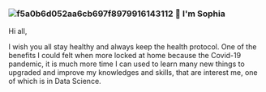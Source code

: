 ### ![f5a0b6d052aa6cb697f8979916143112](https://user-images.githubusercontent.com/86232890/123932956-23a49600-d9bc-11eb-9695-5408cdb19aad.gif) 👋 I'm Sophia



Hi all,

I wish you all stay healthy and always keep the health protocol. 
One of the benefits I could felt when more locked at home because the Covid-19 pandemic, it is much more time I can used to learn many new things to upgraded and improve my knowledges and skills, that are interest me, one of which is in Data Science.


<!--
**ladyayasophia/ladyayasophia** is a ✨ _special_ ✨ repository because its `README.md` (this file) appears on your GitHub profile.

Here are some ideas to get you started:

- 🔭 I’m currently working on ...

- 🌱 I’m currently learning ...
- 👯 I’m looking to collaborate on ...
- 🤔 I’m looking for help with ...
- 💬 Ask me about ...
- 📫 How to reach me: ...
- 😄 Pronouns: ...
- ⚡ Fun fact: ...
-->
